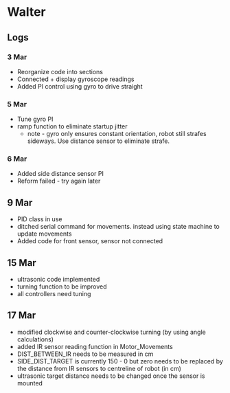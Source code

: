 # Walter

## Logs

### 3 Mar
  * Reorganize code into sections
  * Connected + display gyroscope readings
  * Added PI control using gyro to drive straight 

### 5 Mar
  * Tune gyro PI
  * ramp function to eliminate startup jitter
    * note - gyro only ensures constant orientation, robot still strafes sideways. Use distance sensor to eliminate strafe.

### 6 Mar
  * Added side distance sensor PI
  * Reform failed - try again later

## 9 Mar
  * PID class in use
  * ditched serial command for movements. instead using state machine to update movements
  * Added code for front sensor, sensor not connected

## 15 Mar
  * ultrasonic code implemented
  * turning function to be improved
  * all controllers need tuning
  
  
## 17 Mar
   * modified clockwise and counter-clockwise turning (by using angle calculations)
   * added IR sensor reading function in Motor_Movements
   * DIST_BETWEEN_IR needs to be measured in cm
   * SIDE_DIST_TARGET is currently 150 - 0 but zero needs to be replaced by the distance from IR sensors to centreline of robot (in cm)
   * ultrasonic target distance needs to be changed once the sensor is mounted

